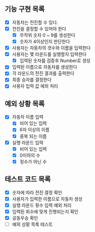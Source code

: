 ## 기능 구현 목록

- [x] 자동차는 전진할 수 있다.
- [x] 전진을 결정할 수 있어야 한다 
  - [x] 무작위 숫자 0 ~ 9를 생성한다
  - [x] 숫자가 4이상인지 판단한다 
- [x] 사용자는 자동차의 갯수와 이름을 입력한다
- [x] 사용자는 몇 라운드를 실행할지 입력한다
  - [x] 입력된 숫자를 검증후 Number로 생성
- [x] 입력된 이름으로 자동차를 생성한다
- [x] 각 라운드의 전진 결과를 출력한다
- [x] 최종 승자를 결정한다
- [x] 사용자 입력 값 예외 처리

## 예외 상황 목록
-[x] 자동차 이름 입력
  -[x] 비어 있는 입력   
  -[x] 6자 이상의 이름  
  -[x] 중복 되는 이름   
-[x] 실행 라운드 입력
  -[x] 비어 있는 입력 
  -[x] 0이하의 수
  -[x] 정수가 아닌 수

## 테스트 코드 목록
-[x] 숫자에 따라 전진 결정 확인
-[x] 사용자가 입력한 이름으로 자동차 생성
-[x] 실행 라운드 횟수 입력 예외 처리
-[x] 입력된 회수에 맞게 진행되는지 확인
-[x] 공동우승 확인
-[ ] 예외 상황 목록 테스트